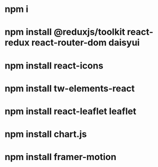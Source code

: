 # npm i
# npm install @reduxjs/toolkit react-redux react-router-dom daisyui
# npm install react-icons
# npm install tw-elements-react
# npm install react-leaflet leaflet
# npm install chart.js
# npm install framer-motion



